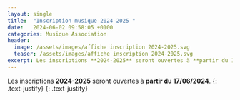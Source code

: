 ```yaml
---
layout: single
title:  "Inscription musique 2024-2025 "
date:   2024-06-02 09:58:05 +0100
categories: Musique Association 
header:
  image: /assets/images/affiche inscription 2024-2025.svg
  teaser: /assets/images/affiche inscription 2024-2025.svg
excerpt: Les inscriptions **2024-2025** seront ouvertes à **partir du 17/06/2024**.
---
```

Les inscriptions **2024-2025** seront ouvertes à **partir du 17/06/2024**.
{: .text-justify}
{: .text-justify}
